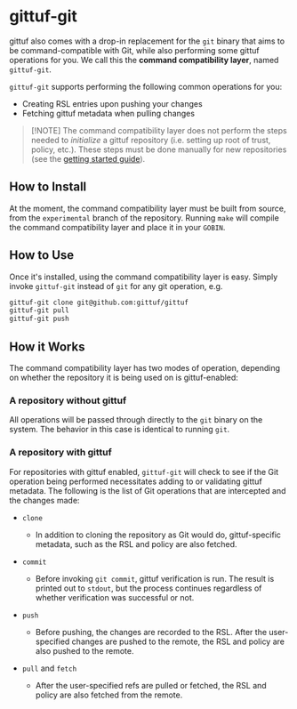 # gittuf-git

gittuf also comes with a drop-in replacement for the `git` binary that aims to
be command-compatible with Git, while also performing some gittuf operations for
you. We call this the **command compatibility layer**, named `gittuf-git`.

`gittuf-git` supports performing the following common operations for you:

- Creating RSL entries upon pushing your changes
- Fetching gittuf metadata when pulling changes

> [!NOTE] The command compatibility layer does not perform the steps needed to
> *initialize* a gittuf repository (i.e. setting up root of trust, policy,
> etc.). These steps must be done manually for new repositories (see the
> [getting started guide](/docs/get-started.md)).

## How to Install

At the moment, the command compatibility layer must be built from source, from
the `experimental` branch of the repository. Running `make` will compile the
command compatibility layer and place it in your `GOBIN`.

## How to Use

Once it's installed, using the command compatibility layer is easy. Simply
invoke `gittuf-git` instead of `git` for any git operation, e.g.

```bash
gittuf-git clone git@github.com:gittuf/gittuf
gittuf-git pull
gittuf-git push
```

## How it Works

The command compatibility layer has two modes of operation, depending on whether
the repository it is being used on is gittuf-enabled:

### A repository without gittuf

All operations will be passed through directly to the `git` binary on the
system. The behavior in this case is identical to running `git`.

### A repository with gittuf

For repositories with gittuf enabled, `gittuf-git` will check to see if the Git
operation being performed necessitates adding to or validating gittuf metadata.
The following is the list of Git operations that are intercepted and the changes
made:

- `clone`
    - In addition to cloning the repository as Git would do, gittuf-specific
      metadata, such as the RSL and policy are also fetched.

- `commit`
    - Before invoking `git commit`, gittuf verification is run. The result is
     printed out to `stdout`, but the process continues regardless of whether
     verification was successful or not.

- `push`
    - Before pushing, the changes are recorded to the RSL. After the
     user-specified changes are pushed to the remote, the RSL and policy are
     also pushed to the remote.

- `pull` and `fetch`
    - After the user-specified refs are pulled or fetched, the RSL and policy
     are also fetched from the remote.

